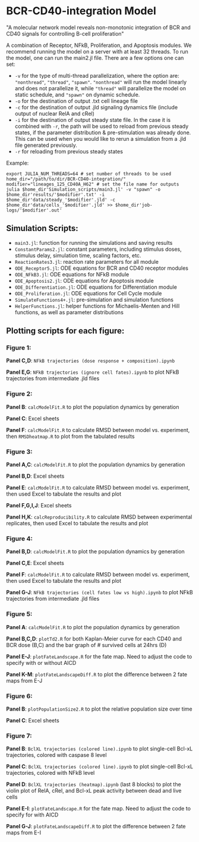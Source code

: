 # BCR-CD40-integration Model
"A molecular network model reveals non-monotonic integration of BCR and CD40 signals for controlling B-cell proliferation"

A combination of Receptor, NFkB, Proliferation, and Apoptosis modules.
We recommend running the model on a server with at least 32 threads. To run the model, one can run the main2.jl file. There are a few options one can set:
* `-v` for the type of multi-thread parallelization, where the option are: `"nonthread"`, `"thread"`, `"spawn"`. `"nonthread"` will run the model linearly and does not parallelize it, while `"thread"` will parallelize the model on static schedule, and `"spawn"` on dynamic schedule.
* `-o` for the destination of output .txt cell lineage file
* `-c` for the destination of output .jld signaling dynamics file (include output of nuclear RelA and cRel)
* `-i` for the destination of output steady state file. In the case it is combined with `-r`, the path will be used to reload from previous steady states, if the parameter distribution & pre-stimulation was already done. This can be used when you would like to rerun a simulation from a .jld file generated previously.
* `-r` for reloading from previous steady states

Example:
```
export JULIA_NUM_THREADS=64 # set number of threads to be used
home_dir="/path/to/dir/BCR-CD40-integration/"
modifier="lineages_125_CD40A_H62" # set the file name for outputs
julia $home_dir'Simulation_scripts/main3.jl' -v "spawn" -o $home_dir'results/'$modifier'.txt' -i $home_dir'data/steady_'$modifier'.jld' -c $home_dir'data/cells_'$modifier'.jld' >> $home_dir'job-logs/'$modifier'.out'

```
## Simulation Scripts:
- `main3.jl`: function for running the simulations and saving results
- `ConstantParams2.jl`: constant parameters, including stimulus doses, stimulus delay, simulation time, scaling factors, etc.
- `ReactionRates3.jl`: reaction rate parameters for all module
- `ODE_Receptor5.jl`: ODE equations for BCR and CD40 receptor modules
- `ODE_NFkB3.jl`: ODE equations for NFkB module
- `ODE_Apoptosis2.jl`: ODE equations for Apoptosis module
- `ODE_Differentiation.jl`: ODE equations for Differentiation module
- `ODE_Proliferation.jl`: ODE equations for Cell Cycle module
- `SimulateFunctions4+.jl`: pre-simulation and simulation functions
- `HelperFunctions.jl`: helper functions for Michaelis-Menten and Hill functions, as well as parameter distributions

## Plotting scripts for each figure:

### Figure 1:

**Panel C,D**: `NFkB trajectories (dose response + composition).ipynb`

**Panel E,G**: `NFkB trajectories (ignore cell fates).ipynb` to plot NFkB trajectories from intermediate .jld files

### Figure 2:

**Panel B**: `calcModelFit.R` to plot the population dynamics by generation

**Panel C**: Excel sheets

**Panel F**: `calcModelFit.R` to calculate RMSD between model vs. experiment, then `RMSDheatmap.R` to plot from the tabulated results

### Figure 3:

**Panel A,C**: `calcModelFit.R` to plot the population dynamics by generation

**Panel B,D**: Excel sheets

**Panel E**: `calcModelFit.R` to calculate RMSD between model vs. experiment, then used Excel to tabulate the results and plot

**Panel F,G,I,J**: Excel sheets

**Panel H,K**: `calcReproducibility.R` to calculate RMSD between experimental replicates, then used Excel to tabulate the results and plot

### Figure 4:

**Panel B,D**: `calcModelFit.R` to plot the population dynamics by generation

**Panel C,E**: Excel sheets

**Panel F**: `calcModelFit.R` to calculate RMSD between model vs. experiment, then used Excel to tabulate the results and plot

**Panel G-J**: `NFkB trajectories (cell fates low vs high).ipynb` to plot NFkB trajectories from intermediate .jld files

### Figure 5:

**Panel A**: `calcModelFit.R` to plot the population dynamics by generation

**Panel B,C,D**: `plotTd2.R` for both Kaplan-Meier curve for each CD40 and BCR dose (B,C) and the bar graph of # survived cells at 24hrs (D)

**Panel E-J**: `plotFateLandscape.R` for the fate map. Need to adjust the code to specify with or without AICD

**Panel K-M**: `plotFateLandscapeDiff.R` to plot the difference between 2 fate maps from E-J

### Figure 6:

**Panel B**: `plotPopulationSize2.R` to plot the relative population size over time

**Panel C**: Excel sheets

### Figure 7:

**Panel B**: `BclXL trajectories (colored line).ipynb` to plot single-cell Bcl-xL trajectories, colored with caspase 8 level

**Panel C**: `BclXL trajectories (colored line).ipynb` to plot single-cell Bcl-xL trajectories, colored with NFkB level

**Panel D**: `BclXL trajectories (heatmap).ipynb` (last 8 blocks) to plot the violin plot of RelA, cRel, and Bcl-xL peak activity between dead and live cells

**Panel E-I**: `plotFateLandscape.R` for the fate map. Need to adjust the code to specify for with AICD

**Panel G-J**: `plotFateLandscapeDiff.R` to plot the difference between 2 fate maps from E-I
